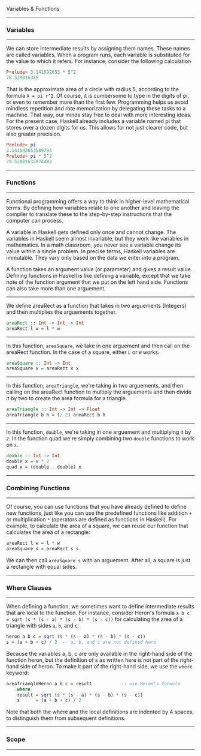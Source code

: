 Variables & Functions

----
### Variables
----

We can store intermediate results by assigning them names. These names are called variables. When a program runs, each variable is substituted for the value to which it refers. For instance, consider the following calculation

```Haskell
Prelude> 3.141592653 * 5^2
78.539816325
```

That is the approximate area of a circle with radius 5, according to the formula `A = pi r^2`. Of course, it is cumbersome to type in the digits of pi, or even to remember more than the first few. Programming helps us avoid mindless repetition and rote memorization by delegating these tasks to a machine. That way, our minds stay free to deal with more interesting ideas. For the present case, Haskell already includes a variable named pi that stores over a dozen digits for us. This allows for not just clearer code, but also greater precision.

```Haskell
Prelude> pi
3.141592653589793
Prelude> pi * 5^2
78.53981633974483
```

----
### Functions
----

Functional programming offers a way to think in higher-level mathematical terms. By defining how variables relate to one another and leaving the compiler to translate these to the step-by-step instructions that the computer can process.

A variable in Haskell gets defined only once and cannot change. The variables in Haskell seem almost invariable, but they work like variables in mathematics. In a math classroom, you never see a variable change its value within a single problem. In precise terms, Haskell variables are immutable. They vary only based on the data we enter into a program.

A function takes an argument value (or parameter) and gives a result value. Defining functions in Haskell is like defining a variable, except that we take note of the function argument that we put on the left hand side. Functions can also take more than one arguement.

----
We define areaRect as a function that takes in two arguements (Integers) and then multiplies the arguements together.
```Haskell   
areaRect :: Int -> Int -> Int
areaRect l w = l * w
```

----
In this function, `areaSquare`, we take in one arguement and then call on the areaRect function. In the case of a square, either `L` or `W` works.
```Haskell
areaSquare :: Int -> Int
areaSquare x = areaRect x x
```

----
In this function, `areaTriangle`, we're taking in two arguements, and then calling on the areaRect function to multiply the arguements and then divide it by two to create the area formula for a triangle.
```Haskell
areaTriangle :: Int -> Int -> Float
areaTriangle b h = (/ 2) areaRect b h
```

----
In this function, `double`, we're taking in one arguement and multiplying it by `2`. In the function quad we're simply combining two `double` functions to work on `x`.
```Haskell
double :: Int -> Int
double x = x * 2
quad x = (double . double) x
```

----
### Combining Functions
----

Of course, you can use functions that you have already defined to define new functions, just like you can use the predefined functions like addition `+` or multiplication `*` (operators are defined as functions in Haskell). For example, to calculate the area of a square, we can reuse our function that calculates the area of a rectangle:

```Haskell
areaRect l w = l * w
areaSquare s = areaRect s s
```

We can then call `areaSquare s` with an arguement. After all, a square is just a rectangle with equal sides.

----
### Where Clauses
----

When defining a function, we sometimes want to define intermediate results that are local to the function. For instance, consider Heron's formula `a b c = sqrt (s * (s - a) * (s - b) * (s - c))` for calculating the area of a triangle with sides `a`, `b`, and `c`:

```Haskell
heron a b c = sqrt (s * (s - a) * (s - b) * (s - c))
s = (a + b + c) / 2  -- a, b, and c are not defined here
```

Because the variables a, b, c are only available in the right-hand side of the function heron, but the definition of s as written here is not part of the right-hand side of heron. To make it part of the right-hand side, we use the `where` keyword:

```Haskell
areaTriangleHeron a b c = result           -- use Heron's formula
    where
    result = sqrt (s * (s - a) * (s - b) * (s - c))
    s      = (a + b + c) / 2
```

Note that both the where and the local definitions are indented by 4 spaces, to distinguish them from subsequent definitions.

----
### Scope
----
